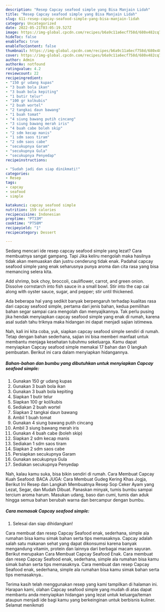 ```yaml
---
description: "Resep Capcay seafood simple yang Bisa Manjain Lidah"
title: "Resep Capcay seafood simple yang Bisa Manjain Lidah"
slug: 611-resep-capcay-seafood-simple-yang-bisa-manjain-lidah
category: Uncategorized
date: 2022-05-21T03:05:19.527Z
image: https://img-global.cpcdn.com/recipes/b6a9c11a6ecf758d/680x482cq70/capcay-seafood-simple-foto-resep-utama.jpg
hideToc: false
enableToc: true
enableTocContent: false
thumbnail: https://img-global.cpcdn.com/recipes/b6a9c11a6ecf758d/680x482cq70/capcay-seafood-simple-foto-resep-utama.jpg
cover: https://img-global.cpcdn.com/recipes/b6a9c11a6ecf758d/680x482cq70/capcay-seafood-simple-foto-resep-utama.jpg
author: Admin
authorAv: notfound
ratingvalue: 4.2
reviewcount: 22
recipeingredient:
- "150 gr udang kupas"
- "3 buah bola ikan"
- "3 buah bola kepiting"
- "1 butir telur"
- "100 gr kolkubis"
- "2 buah wortel"
- "2 tangkai daun bawang"
- "1 buah tomat"
- "4 siung bawang putih cincang"
- "3 siung bawang merah iris"
- "4 buah cabe boleh skip"
- "2 sdm kecap manis"
- "1 sdm saos tiram"
- "2 sdm saos cabe"
- "secukupnya Garam"
- "secukupnya Gula"
- "secukupnya Penyedap"
recipeinstructions:

- "Sudah jadi dan siap dinikmati!"
categories:
- Resep
tags:
- capcay
- seafood
- simple

katakunci: capcay seafood simple 
nutrition: 159 calories
recipecuisine: Indonesian
preptime: "PT33M"
cooktime: "PT58M"
recipeyield: "1"
recipecategory: Dessert

---
```



Sedang mencari ide resep capcay seafood simple yang lezat? Cara membuatnya sangat gampang. Tapi Jika keliru mengolah maka hasilnya tidak akan memuaskan dan justru cenderung tidak enak. Padahal capcay seafood simple yang enak seharusnya punya aroma dan cita rasa yang bisa memancing selera kita.


Add shrimp, bok choy, broccoli, cauliflower, carrot, and green onion. Dissolve cornstarch into fish sauce in a small bowl. Stir into the cap cai along with oyster sauce, sugar, and pepper; stir until thickened.

Ada beberapa hal yang sedikit banyak berpengaruh terhadap kualitas rasa dari capcay seafood simple, pertama dari jenis bahan, kedua pemilihan bahan segar sampai cara mengolah dan menyajikannya. Tak perlu pusing jika hendak menyiapkan capcay seafood simple yang enak di rumah, karena asal sudah tahu triknya maka hidangan ini dapat menjadi sajian istimewa.


Nah, kali ini kita coba, yuk, siapkan capcay seafood simple sendiri di rumah. Tetap dengan bahan sederhana, sajian ini bisa memberi manfaat untuk membantu menjaga kesehatan tubuhmu sekeluarga. Kamu dapat menyiapkan Capcay seafood simple memakai 17 bahan dan 0 langkah pembuatan. Berikut ini cara dalam menyiapkan hidangannya.

<!--inarticleads1-->

##### Bahan-bahan dan bumbu yang dibutuhkan untuk menyiapkan Capcay seafood simple:

1. Gunakan 150 gr udang kupas
1. Gunakan 3 buah bola ikan
1. Gunakan 3 buah bola kepiting
1. Siapkan 1 butir telur
1. Siapkan 100 gr kol/kubis
1. Sediakan 2 buah wortel
1. Siapkan 2 tangkai daun bawang
1. Ambil 1 buah tomat
1. Gunakan 4 siung bawang putih cincang
1. Ambil 3 siung bawang merah iris
1. Gunakan 4 buah cabe (boleh skip)
1. Siapkan 2 sdm kecap manis
1. Sediakan 1 sdm saos tiram
1. Siapkan 2 sdm saos cabe
1. Persiapkan secukupnya Garam
1. Gunakan secukupnya Gula
1. Sediakan secukupnya Penyedap


Nah, kalau kamu suka, bisa bikin sendiri di rumah. Cara Membuat Capcay Kuah Seafood: BACA JUGA: Cara Membuat Gudeg Kering Khas Jogja, Berikut Ini Resep dan Langkah Membuatnya Resep Sop Ceker Ayam yang Lezat, Segar, dan Mudah Dibuat. Panaskan minyak, tumis bumbu sampai tercium aroma harum. Masukan udang, baso dan cumi, tumis dan aduk hingga semua bahan berubah warna dan bercampur dengan bumbu. 

<!--inarticleads2-->

##### Cara memasak Capcay seafood simple:


1. Selesai dan siap dihidangkan!

Cara membuat dan resep Capcay Seafood enak, sederhana, simple ala rumahan bisa kamu simak bahan serta tips memasaknya. Capcay adalah salah satu makanan sehat yang dapat dikonsumsi karena banyak mengandung vitamin, protein dan lainnya dari berbagai macam sayuran. Berikut merupakan Cara Membuat Capcay Seafood Enak. Cara membuat dan resep Capcay Seafood enak, sederhana, simple ala rumahan bisa kamu simak bahan serta tips memasaknya. Cara membuat dan resep Capcay Seafood enak, sederhana, simple ala rumahan bisa kamu simak bahan serta tips memasaknya.. 

Terima kasih telah menggunakan resep yang kami tampilkan di halaman ini. Harapan kami, olahan Capcay seafood simple yang mudah di atas dapat membantu anda menyiapkan hidangan yang lezat untuk keluarga/teman ataupun menjadi ide bagi kamu yang berkeinginan untuk berbisnis kuliner. Selamat menikmati

